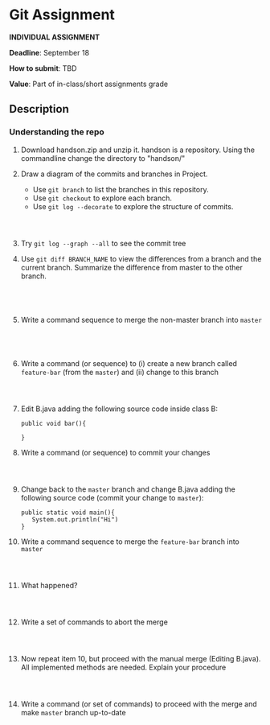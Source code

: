 # Git Assignment

**INDIVIDUAL ASSIGNMENT**

**Deadline**: September 18

**How to submit**: TBD

**Value**: Part of in-class/short assignments grade

## Description

### Understanding the repo
1. Download handson.zip and unzip it. handson is a repository. Using the commandline change the directory to "handson/"

2. Draw a diagram of the commits and branches in Project.

    - Use `git branch` to list the branches in this repository.
    - Use `git checkout` to explore each branch.
    - Use `git log --decorate` to explore the structure of commits.

    ```



    ```

3. Try `git log --graph --all` to see the commit tree

4. Use `git diff BRANCH_NAME` to view the differences from a branch and the current branch.
   Summarize the difference from master to the other branch.

    ```




    ```

5. Write a command sequence to merge the non-master branch into `master`

    ```




    ```

6. Write a command (or sequence) to (i) create a new branch called `feature-bar` (from the `master`) and (ii) change to this branch

    ```
    
    
    
    ```
    
7. Edit B.java adding the following source code inside class B:
   ```
   public void bar(){
   
   } 
   ```

8. Write a command (or sequence) to commit your changes
   ```



   ```

9. Change back to the `master` branch and change B.java adding the following source code (commit your change to `master`):
   ```
   public static void main(){
      System.out.println("Hi")
   } 
   ```

10. Write a command sequence to merge the `feature-bar` branch into `master`
   ```



   ```
   
11. What happened?
   ```



   ```
   
12. Write a set of commands to abort the merge
   ```



   ```
   
13. Now repeat item 10, but proceed with the manual merge (Editing B.java). All implemented methods are needed. Explain your procedure
   ```



   ```

14. Write a command (or set of commands) to proceed with the merge and make `master` branch up-to-date
   ```



   ```



